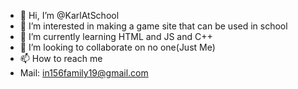 - 👋 Hi, I’m @KarlAtSchool
- 👀 I’m interested in making a game site that can be used in school
- 🌱 I’m currently learning HTML and JS and C++
- 💞️ I’m looking to collaborate on no one(Just Me)
- 📫 How to reach me
-   Mail: in156family19@gmail.com
